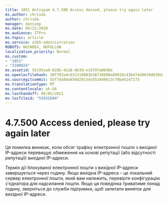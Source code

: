 ```yaml
---
title: 1051 Antispam 4.7.500 Access denied, please try again later
ms.author: chrisda
author: chrisda
manager: dansimp
ms.date: 04/21/2020
ms.audience: ITPro
ms.topic: article
ms.service: o365-administration
ROBOTS: NOINDEX, NOFOLLOW
localization_priority: Normal
ms.custom:
- "1051"
- "3100024"
ms.assetid: 5b195ea9-028b-42a8-8b39-e19797a00d8e
ms.openlocfilehash: 20f783a4c931318003b36f38600e69918c43b474d0039d039da25684c865c5e9
ms.sourcegitcommit: b5f7da89a650d2915dc652449623c78be6247175
ms.translationtype: MT
ms.contentlocale: uk-UA
ms.lasthandoff: 08/05/2021
ms.locfileid: "53932694"
---
```

# <a name="47500-access-denied-please-try-again-later"></a>4.7.500 Access denied, please try again later

Ця помилка виникає, коли обсяг трафіку електронної пошти з вихідної IP-адреси перевищує обмеження на основі репутації (або відсутності репутації) вихідної IP-адреси.

Термін дії блокуваної електронної пошти з вихідної IP-адреси завершується через годину. Якщо вихідна IP-адреса – це локальний сервер електронної пошти, який вам належить, перевірте конфігурацію з'єднатора для надсилання пошти. Якщо ця поведінка триватиме понад годину, зверніться до служби підтримки, щоб запитати виняток для вихідної IP-адреси.
